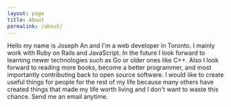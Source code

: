 ```yaml
---
layout: page
title: About
permalink: /about/
---
```


Hello my name is Joseph An and I'm a web developer in Toronto. I mainly work with Ruby on Rails and JavaScript. In the future I look forward to learning newer technologies such as Go or older ones like C++. Also I look forward to reading more books, become a better programmer, and most importantly contributing back to open source software. I would like to create useful things for people for the rest of my life because many others have created things that made my life worth living and I don't want to waste this chance. Send me an email anytime.